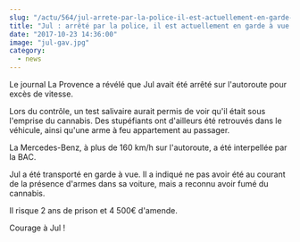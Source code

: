 ```yaml
--- 
slug: "/actu/564/jul-arrete-par-la-police-il-est-actuellement-en-garde-a-vue"
title: "Jul : arrêté par la police, il est actuellement en garde à vue !"
date: "2017-10-23 14:36:00"
image: "jul-gav.jpg"
category:
  - news
---
```

<p>Le journal La Provence a révélé que Jul avait été arrêté sur l'autoroute pour excès de vitesse.</p>

<p>Lors du contrôle, un test salivaire aurait permis de voir qu'il était sous l'emprise du cannabis. Des stupéfiants ont d'ailleurs été retrouvés dans le véhicule, ainsi qu'une arme à feu appartement au passager.</p>

<p>La Mercedes-Benz, à plus de 160 km/h sur l'autoroute, a été interpellée par la BAC.</p>

<p>Jul a été transporté en garde à vue. Il a indiqué ne pas avoir été au courant de la présence d'armes dans sa voiture, mais a reconnu avoir fumé du cannabis.</p>

<p>Il risque 2 ans de prison et 4 500€ d'amende.</p>

<p>Courage à Jul !</p>